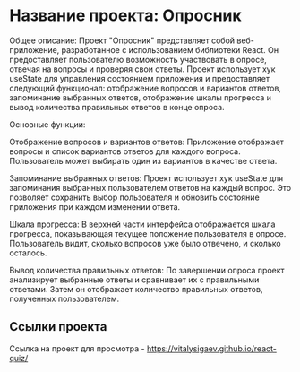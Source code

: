 # Название проекта: Опросник

Общее описание:
Проект "Опросник" представляет собой веб-приложение, разработанное с использованием библиотеки React. Он предоставляет пользователю возможность участвовать в опросе, отвечая на вопросы и проверяя свои ответы. Проект использует хук useState для управления состоянием приложения и предоставляет следующий функционал: отображение вопросов и вариантов ответов, запоминание выбранных ответов, отображение шкалы прогресса и вывод количества правильных ответов в конце опроса.

Основные функции:

Отображение вопросов и вариантов ответов: Приложение отображает вопросы и список вариантов ответов для каждого вопроса. Пользователь может выбирать один из вариантов в качестве ответа.

Запоминание выбранных ответов: Проект использует хук useState для запоминания выбранных пользователем ответов на каждый вопрос. Это позволяет сохранить выбор пользователя и обновить состояние приложения при каждом изменении ответа.

Шкала прогресса: В верхней части интерфейса отображается шкала прогресса, показывающая текущее положение пользователя в опросе. Пользователь видит, сколько вопросов уже было отвечено, и сколько осталось.

Вывод количества правильных ответов: По завершении опроса проект анализирует выбранные ответы и сравнивает их с правильными ответами. Затем он отображает количество правильных ответов, полученных пользователем.
## Ссылки проекта
Ссылка на проект для просмотра - https://vitalysigaev.github.io/react-quiz/
